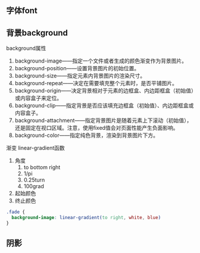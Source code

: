 ## 字体font



## 背景background

background属性

1. background-image——指定一个文件或者生成的颜色渐变作为背景图片。 
2. background-position——设置背景图片的初始位置。 
3. background-size——指定元素内背景图片的渲染尺寸。 
4. background-repeat——决定在需要填充整个元素时，是否平铺图片。 
5. background-origin——决定背景相对于元素的边框盒、内边距框盒（初始值）或内容盒子来定位。 
6. background-clip——指定背景是否应该填充边框盒（初始值）、内边距框盒或内容盒子。 
7. background-attachment——指定背景图片是随着元素上下滚动（初始值），还是固定在视口区域。注意，使用fixed值会对页面性能产生负面影响。 
8. background-color——指定纯色背景，渲染到背景图片下方。





渐变 linear-gradient函数

1. 角度
   1. to bottom right
   2. 1/pi
   3. 0.25turn
   4. 100grad
2. 起始颜色
3. 终止颜色

```css
.fade {
  background-image: linear-gradient(to right, white, blue)
}
```

## 阴影

 